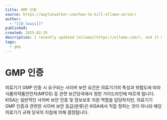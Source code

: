 ```yaml
---
title: GMP 인증
source: https://waylonwalker.com/how-to-kill-ollama-server/
author:
  - "[[@_louis]]"
published: 
created: 2025-02-25
description: I recently updated [ollama](https://ollama.com/), and it now installs a systemdservice that I was not expecting.  Seems like a great option, but I hadn&#x27;t
tags:
  - gmp
---
```


# GMP 인증
의료기기 GMP 인증 시 요구되는 사이버 보안 요건은 의료기기의 특성과 위험도에 따라 식품의약품안전처(MFDS) 등 관련 보건당국에서 정한 가이드라인에 따르게 됩니다. KISA는 일반적인 사이버 보안 인증 및 정보보호 지원 역할을 담당하지만, 의료기기 GMP 인증과 관련한 사이버 보안 등급(분류)은 KISA에서 직접 정하는 것이 아니라 해당 의료기기 규제 당국의 지침에 의해 결정됩니다.
